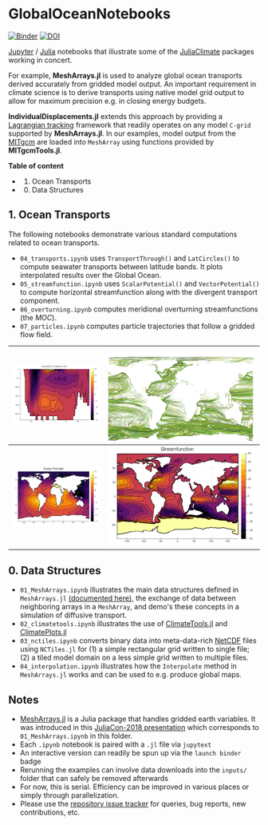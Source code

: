 # GlobalOceanNotebooks

[![Binder](https://mybinder.org/badge_logo.svg)](https://mybinder.org/v2/gh/JuliaClimate/GlobalOceanNotebooks/master)
[![DOI](https://zenodo.org/badge/147266407.svg)](https://zenodo.org/badge/latestdoi/147266407)

[Jupyter](https://jupyter.org) / [Julia](https://julialang.org) notebooks that illustrate some of the [JuliaClimate](https://github.com/JuliaClimate/GlobalOceanNotebooks) packages working in concert. 

For example, **MeshArrays.jl** is used to analyze global ocean transports derived accurately from gridded model output. An important requirement in climate science is to derive transports using native model grid output to allow for maximum precision e.g. in closing energy budgets. 

**IndividualDisplacements.jl** extends this approach by providing a [Lagrangian tracking](Lagrangian_and_Eulerian_specification_of_the_flow_field) framework that readily operates on any model `C-grid` supported by **MeshArrays.jl**. In our examples, model output from the [MITgcm](https://mitgcm.readthedocs.io/en/latest/) are loaded into `MeshArray` using functions provided by **MITgcmTools.jl**.

**Table of content**

- 1. Ocean Transports
- 0. Data Structures

## 1. Ocean Transports

The following notebooks demonstrate various standard computations related to ocean transports.

- `04_transports.ipynb` uses `TransportThrough()` and `LatCircles()` to compute seawater transports between latitude bands. It plots interpolated results over the Global Ocean.
- `05_streamfunction.ipynb` uses `ScalarPotential()` and `VectorPotential()` to compute horizontal streamfunction along with the divergent transport component.
- `06_overturning.ipynb` computes meridional overturning streamfunctions (the _MOC_).
- `07_particles.ipynb` computes particle trajectories that follow a gridded flow field.

![](https://github.com/JuliaClimate/GlobalOceanNotebooks/raw/master/OceanTransports/MOC.png)         |  ![](https://github.com/JuliaClimate/GlobalOceanNotebooks/raw/master/OceanTransports/LatLonCap300mDepth.png)
:------------------------------:|:---------------------------------:
![](https://github.com/JuliaClimate/GlobalOceanNotebooks/raw/master/OceanTransports/ScalarPotential.png)  |  ![](https://github.com/JuliaClimate/GlobalOceanNotebooks/raw/master/OceanTransports/Streamfunction.png)

## 0. Data Structures

- `01_MeshArrays.ipynb` illustrates the main data structures defined in `MeshArrays.jl` [(documented here)](https://juliaclimate.github.io/MeshArrays.jl/stable/), the exchange of data between neighboring arrays in a `MeshArray`, and demo's these concepts in a simulation of diffusive transport.
- `02_climatetools.ipynb` illustrates the use of [ClimateTools.jl](https://juliaclimate.github.io/ClimateTools.jl/dev/) and [ClimatePlots.jl](https://juliaclimate.github.io/ClimatePlots.jl/dev/)
- `03_nctiles.ipynb` converts binary data into meta-data-rich [NetCDF](https://en.wikipedia.org/wiki/NetCDF) files using `NCTiles.jl` for (1) a simple rectangular grid written to single file; (2) a tiled model domain on a less simple grid written to multiple files.
- `04_interpolation.ipynb` illustrates how the `Interpolate` method in `MeshArrays.jl` works and can be used to e.g. produce global maps.

## Notes

- [MeshArrays.jl](https://github.com/juliaclimate/MeshArrays.jl) is a Julia package that handles gridded earth variables. It was introduced in this [JuliaCon-2018 presentation](https://youtu.be/RDxAy_zSUvg) which corresponds to `01_MeshArrays.ipynb` in this folder.
- Each `.ipynb` notebook is paired with a `.jl` file via `jupytext`
- An interactive version can readily be spun up via the `launch binder` badge
- Rerunning the examples can involve data downloads into the `inputs/` folder that can safely be removed afterwards
- For now, this is serial. Efficiency can be improved in various places or simply through parallelization.
- Please use the [repository issue tracker](https://guides.github.com/features/issues/) for queries, bug reports, new contributions, etc.

